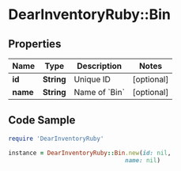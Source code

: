 # DearInventoryRuby::Bin

## Properties

Name | Type | Description | Notes
------------ | ------------- | ------------- | -------------
**id** | **String** | Unique ID | [optional] 
**name** | **String** | Name of &#x60;Bin&#x60; | [optional] 

## Code Sample

```ruby
require 'DearInventoryRuby'

instance = DearInventoryRuby::Bin.new(id: nil,
                                 name: nil)
```



